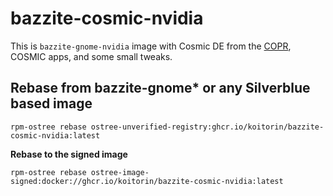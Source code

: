 # bazzite-cosmic-nvidia

This is `bazzite-gnome-nvidia` image with Cosmic DE from the [COPR](https://copr.fedorainfracloud.org/coprs/ryanabx/cosmic-epoch/), COSMIC apps, and some small tweaks.

## Rebase from bazzite-gnome* or any Silverblue based image

```rpm-ostree rebase ostree-unverified-registry:ghcr.io/koitorin/bazzite-cosmic-nvidia:latest```

**Rebase to the signed image**

```rpm-ostree rebase ostree-image-signed:docker://ghcr.io/koitorin/bazzite-cosmic-nvidia:latest```